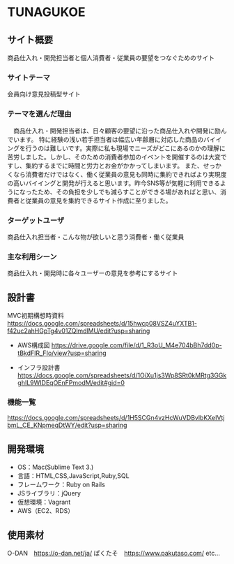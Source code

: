 # TUNAGUKOE
## サイト概要
商品仕入れ・開発担当者と個人消費者・従業員の要望をつなぐためのサイト

### サイトテーマ
会員向け意見投稿型サイト

### テーマを選んだ理由
 　商品仕入れ・開発担当者は、日々顧客の要望に沿った商品仕入れや開発に励んでいます。
 特に経験の浅い若手担当者は幅広い年齢層に対応した商品のバイイングを行うのは難しいです。実際に私も現場でニーズがどこにあるのかの理解に苦労しました。しかし、そのための消費者参加のイベントを開催するのは大変ですし、集約するまでに時間と労力とお金がかかってしまいます。
 また、せっかくなら消費者だけではなく、働く従業員の意見も同時に集約できればより実現度の高いバイイングと開発が行えると思います。昨今SNS等が気軽に利用できるようになったため、その負担を少しでも減らすことができる場があればと思い、消費者と従業員の意見を集約できるサイト作成に至りました。

### ターゲットユーザ
商品仕入れ担当者・こんな物が欲しいと思う消費者・働く従業員

### 主な利用シーン
商品仕入れ・開発時に各々ユーザーの意見を参考にするサイト

## 設計書
MVC初期構想時資料
https://docs.google.com/spreadsheets/d/15hwcp08VSZ4uYXTB1-f42uc2ahHGpTg4v01ZQlmdlMU/edit?usp=sharing

- AWS構成図
https://drive.google.com/file/d/1_R3oU_M4e704bBh7dd0p-tBkdFIR_FIo/view?usp=sharing

- インフラ設計書
https://docs.google.com/spreadsheets/d/1OiXu1js3Wp8SRt0kMRtg3GGkghIL9WIDEqOEnFPmodM/edit#gid=0

### 機能一覧
https://docs.google.com/spreadsheets/d/1H5SCGn4vzHcWuVDBvlbKXeIVtjbmL_CE_KNpmeqDtWY/edit?usp=sharing

## 開発環境
- OS：Mac(Sublime Text 3.)
- 言語：HTML,CSS,JavaScript,Ruby,SQL
- フレームワーク：Ruby on Rails
- JSライブラリ：jQuery
- 仮想環境：Vagrant
- AWS（EC2、RDS）

## 使用素材
O-DAN　https://o-dan.net/ja/
ぱくたそ　https://www.pakutaso.com/
etc...
